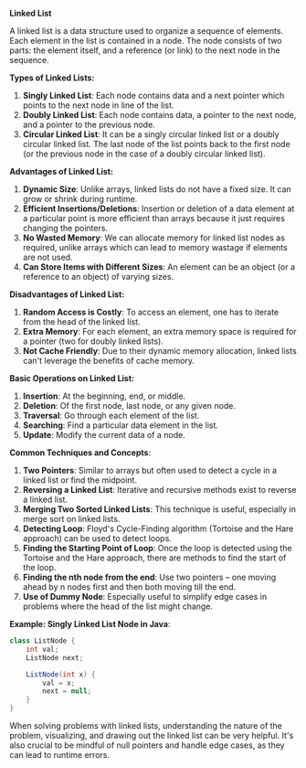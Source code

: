**Linked List**

A linked list is a data structure used to organize a sequence of elements. Each element in the list is contained in a node. The node consists of two parts: the element itself, and a reference (or link) to the next node in the sequence.

**Types of Linked Lists:**

1. **Singly Linked List**: Each node contains data and a next pointer which points to the next node in line of the list.
2. **Doubly Linked List**: Each node contains data, a pointer to the next node, and a pointer to the previous node.
3. **Circular Linked List**: It can be a singly circular linked list or a doubly circular linked list. The last node of the list points back to the first node (or the previous node in the case of a doubly circular linked list).

**Advantages of Linked List:**

1. **Dynamic Size**: Unlike arrays, linked lists do not have a fixed size. It can grow or shrink during runtime.
2. **Efficient Insertions/Deletions**: Insertion or deletion of a data element at a particular point is more efficient than arrays because it just requires changing the pointers.
3. **No Wasted Memory**: We can allocate memory for linked list nodes as required, unlike arrays which can lead to memory wastage if elements are not used.
4. **Can Store Items with Different Sizes**: An element can be an object (or a reference to an object) of varying sizes.

**Disadvantages of Linked List:**

1. **Random Access is Costly**: To access an element, one has to iterate from the head of the linked list.
2. **Extra Memory**: For each element, an extra memory space is required for a pointer (two for doubly linked lists).
3. **Not Cache Friendly**: Due to their dynamic memory allocation, linked lists can't leverage the benefits of cache memory.

**Basic Operations on Linked List:**

1. **Insertion**: At the beginning, end, or middle.
2. **Deletion**: Of the first node, last node, or any given node.
3. **Traversal**: Go through each element of the list.
4. **Searching**: Find a particular data element in the list.
5. **Update**: Modify the current data of a node.

**Common Techniques and Concepts**:

1. **Two Pointers**: Similar to arrays but often used to detect a cycle in a linked list or find the midpoint.
2. **Reversing a Linked List**: Iterative and recursive methods exist to reverse a linked list.
3. **Merging Two Sorted Linked Lists**: This technique is useful, especially in merge sort on linked lists.
4. **Detecting Loop**: Floyd's Cycle-Finding algorithm (Tortoise and the Hare approach) can be used to detect loops.
5. **Finding the Starting Point of Loop**: Once the loop is detected using the Tortoise and the Hare approach, there are methods to find the start of the loop.
6. **Finding the nth node from the end**: Use two pointers – one moving ahead by n nodes first and then both moving till the end.
7. **Use of Dummy Node**: Especially useful to simplify edge cases in problems where the head of the list might change.

**Example: Singly Linked List Node in Java**:

```java
class ListNode {
    int val;
    ListNode next;

    ListNode(int x) {
        val = x;
        next = null;
    }
}
```

When solving problems with linked lists, understanding the nature of the problem, visualizing, and drawing out the linked list can be very helpful. It's also crucial to be mindful of null pointers and handle edge cases, as they can lead to runtime errors.
